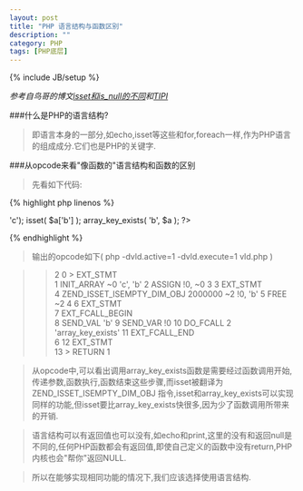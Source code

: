 ```yaml
---
layout: post
title: "PHP 语言结构与函数区别"
description: ""
category: PHP
tags: [PHP底层]
---
```

{% include JB/setup %}

*参考自鸟哥的博文[isset和is_null的不同](http://www.laruence.com/2009/12/09/1180.html)和[TIPI](http://www.php-internals.com/book/)*

###什么是PHP的语言结构?

>即语言本身的一部分,如echo,isset等这些和for,foreach一样,作为PHP语言的组成成分.它们也是PHP的关键字.

###从opcode来看"像函数的"语言结构和函数的区别

>先看如下代码:

{% highlight php linenos %}
<?php
  $a = array('b'=>'c');
    isset( $a['b'] );
    array_key_exists( 'b', $a );
?>
{% endhighlight %}

>输出的opcode如下( php -dvld.active=1 -dvld.execute=1 vld.php )

>>  2     0  \>   EXT_STMT           
>>         1      INIT_ARRAY                                       ~0      'c', 'b'
>>         2      ASSIGN                                                   !0, ~0
>>  3     3      EXT_STMT                              
>>         4      ZEND_ISSET_ISEMPTY_DIM_OBJ                  2000000  ~2      !0, 'b'
>>         5      FREE                                                     ~2
>>  4     6      EXT_STMT                                                 
>>         7      EXT_FCALL_BEGIN                                          
>>         8      SEND_VAL                                                 'b'
>>         9      SEND_VAR                                                 !0
>>        10      DO_FCALL                                      2          'array_key_exists'
>>        11      EXT_FCALL_END               
>>   6    12      EXT_STMT            
>>        13    \> RETURN                                                   1

>从opcode中,可以看出调用array_key_exists函数是需要经过函数调用开始,传递参数,函数执行,函数结束这些步骤,而isset被翻译为ZEND_ISSET_ISEMPTY_DIM_OBJ 指令,isset和array_key_exists可以实现同样的功能,但isset要比array_key_exists快很多,因为少了函数调用所带来的开销.

>语言结构可以有返回值也可以没有,如echo和print,这里的没有和返回null是不同的,任何PHP函数都会有返回值,即使自己定义的函数中没有return,PHP内核也会"帮你"返回NULL.

>所以在能够实现相同功能的情况下,我们应该选择使用语言结构.